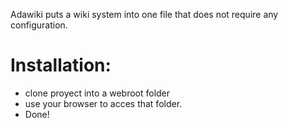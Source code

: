 Adawiki puts a wiki system into one file that does not require any configuration.

# Installation:

* clone proyect into a webroot folder
* use your browser to acces that folder.
* Done!